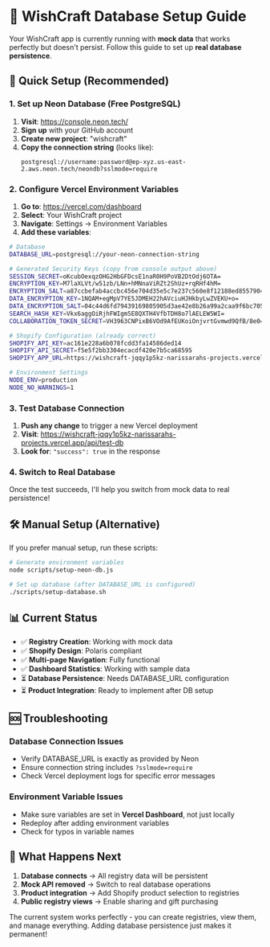# 🎁 WishCraft Database Setup Guide

Your WishCraft app is currently running with **mock data** that works perfectly but doesn't persist. Follow this guide to set up **real database persistence**.

## 🚀 Quick Setup (Recommended)

### 1. Set up Neon Database (Free PostgreSQL)

1. **Visit**: https://console.neon.tech/
2. **Sign up** with your GitHub account
3. **Create new project**: "wishcraft"
4. **Copy the connection string** (looks like):
   ```
   postgresql://username:password@ep-xyz.us-east-2.aws.neon.tech/neondb?sslmode=require
   ```

### 2. Configure Vercel Environment Variables

1. **Go to**: https://vercel.com/dashboard
2. **Select**: Your WishCraft project  
3. **Navigate**: Settings → Environment Variables
4. **Add these variables**:

```bash
# Database
DATABASE_URL=postgresql://your-neon-connection-string

# Generated Security Keys (copy from console output above)
SESSION_SECRET=oKcubOexqzOHG2HbGFDcsE1naR0H9PoVB2DtOdj6OTA=
ENCRYPTION_KEY=M7laXLVt/w51zb/LNn+hMNnaViRZt2ShUz+rqRHf4hM=
ENCRYPTION_SALT=a87ccbefab4accbc456e704d35e5c7e237c560e8f12188ed85579045f0afd613
DATA_ENCRYPTION_KEY=1NQAM+egMpV7YE5JDMEH22hAVciuHJHkbyLwZVEKU+o=
DATA_ENCRYPTION_SALT=04c44d6fd79439169805905d3ae42e8b26a99a2caa9f6bc705dd671901e7871b
SEARCH_HASH_KEY=Vkx6aggOiRjhFWIgm5E8QXTH4VfbTDH8o7lAELEW5WI=
COLLABORATION_TOKEN_SECRET=VH3963CNPixB6VOd9AfEUKoiOnjvrtGvmwd9QfB/8e0=

# Shopify Configuration (already correct)
SHOPIFY_API_KEY=ac161e228a6b078fcdd3fa14586ded14
SHOPIFY_API_SECRET=f5e5f2bb3304ecacdf420e7b5ca68595
SHOPIFY_APP_URL=https://wishcraft-jqqy1p5kz-narissarahs-projects.vercel.app

# Environment Settings
NODE_ENV=production
NODE_NO_WARNINGS=1
```

### 3. Test Database Connection

1. **Push any change** to trigger a new Vercel deployment
2. **Visit**: https://wishcraft-jqqy1p5kz-narissarahs-projects.vercel.app/api/test-db
3. **Look for**: `"success": true` in the response

### 4. Switch to Real Database

Once the test succeeds, I'll help you switch from mock data to real persistence!

## 🛠 Manual Setup (Alternative)

If you prefer manual setup, run these scripts:

```bash
# Generate environment variables
node scripts/setup-neon-db.js

# Set up database (after DATABASE_URL is configured)
./scripts/setup-database.sh
```

## 📊 Current Status

- ✅ **Registry Creation**: Working with mock data
- ✅ **Shopify Design**: Polaris compliant 
- ✅ **Multi-page Navigation**: Fully functional
- ✅ **Dashboard Statistics**: Working with sample data
- ⏳ **Database Persistence**: Needs DATABASE_URL configuration
- ⏳ **Product Integration**: Ready to implement after DB setup

## 🆘 Troubleshooting

### Database Connection Issues
- Verify DATABASE_URL is exactly as provided by Neon
- Ensure connection string includes `?sslmode=require`
- Check Vercel deployment logs for specific error messages

### Environment Variable Issues
- Make sure variables are set in **Vercel Dashboard**, not just locally
- Redeploy after adding environment variables
- Check for typos in variable names

## 🎯 What Happens Next

1. **Database connects** → All registry data will be persistent
2. **Mock API removed** → Switch to real database operations
3. **Product integration** → Add Shopify product selection to registries
4. **Public registry views** → Enable sharing and gift purchasing

The current system works perfectly - you can create registries, view them, and manage everything. Adding database persistence just makes it permanent!